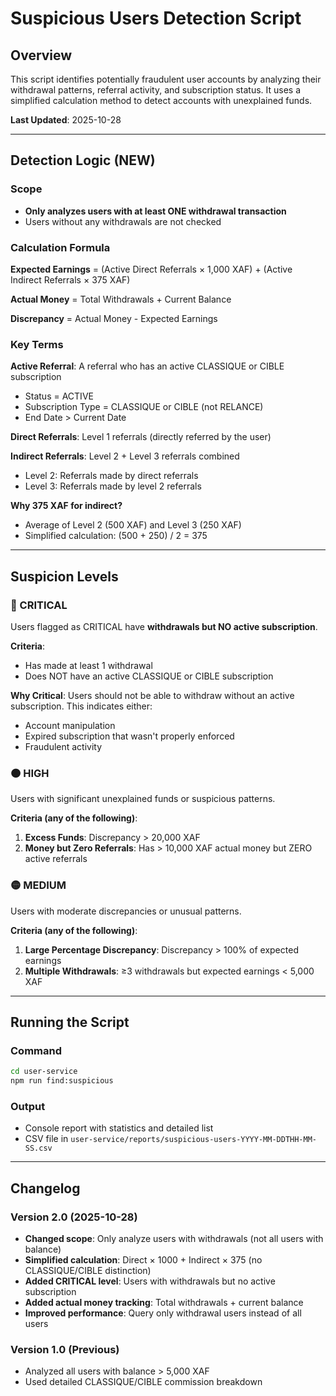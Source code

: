 # Suspicious Users Detection Script

## Overview

This script identifies potentially fraudulent user accounts by analyzing their withdrawal patterns, referral activity, and subscription status. It uses a simplified calculation method to detect accounts with unexplained funds.

**Last Updated**: 2025-10-28

---

## Detection Logic (NEW)

### Scope
- **Only analyzes users with at least ONE withdrawal transaction**
- Users without any withdrawals are not checked

### Calculation Formula

**Expected Earnings** = (Active Direct Referrals × 1,000 XAF) + (Active Indirect Referrals × 375 XAF)

**Actual Money** = Total Withdrawals + Current Balance

**Discrepancy** = Actual Money - Expected Earnings

### Key Terms

**Active Referral**: A referral who has an active CLASSIQUE or CIBLE subscription
- Status = ACTIVE
- Subscription Type = CLASSIQUE or CIBLE (not RELANCE)
- End Date > Current Date

**Direct Referrals**: Level 1 referrals (directly referred by the user)

**Indirect Referrals**: Level 2 + Level 3 referrals combined
- Level 2: Referrals made by direct referrals
- Level 3: Referrals made by level 2 referrals

**Why 375 XAF for indirect?**
- Average of Level 2 (500 XAF) and Level 3 (250 XAF)
- Simplified calculation: (500 + 250) / 2 = 375

---

## Suspicion Levels

### 🔴 CRITICAL
Users flagged as CRITICAL have **withdrawals but NO active subscription**.

**Criteria**:
- Has made at least 1 withdrawal
- Does NOT have an active CLASSIQUE or CIBLE subscription

**Why Critical**: Users should not be able to withdraw without an active subscription. This indicates either:
- Account manipulation
- Expired subscription that wasn't properly enforced
- Fraudulent activity

### 🟠 HIGH
Users with significant unexplained funds or suspicious patterns.

**Criteria (any of the following)**:
1. **Excess Funds**: Discrepancy > 20,000 XAF
2. **Money but Zero Referrals**: Has > 10,000 XAF actual money but ZERO active referrals

### 🟡 MEDIUM
Users with moderate discrepancies or unusual patterns.

**Criteria (any of the following)**:
1. **Large Percentage Discrepancy**: Discrepancy > 100% of expected earnings
2. **Multiple Withdrawals**: ≥3 withdrawals but expected earnings < 5,000 XAF

---

## Running the Script

### Command

```bash
cd user-service
npm run find:suspicious
```

### Output

- Console report with statistics and detailed list
- CSV file in `user-service/reports/suspicious-users-YYYY-MM-DDTHH-MM-SS.csv`

---

## Changelog

### Version 2.0 (2025-10-28)
- **Changed scope**: Only analyze users with withdrawals (not all users with balance)
- **Simplified calculation**: Direct × 1000 + Indirect × 375 (no CLASSIQUE/CIBLE distinction)
- **Added CRITICAL level**: Users with withdrawals but no active subscription
- **Added actual money tracking**: Total withdrawals + current balance
- **Improved performance**: Query only withdrawal users instead of all users

### Version 1.0 (Previous)
- Analyzed all users with balance > 5,000 XAF
- Used detailed CLASSIQUE/CIBLE commission breakdown
